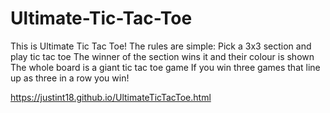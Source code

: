 # Ultimate-Tic-Tac-Toe
This is Ultimate Tic Tac Toe!
The rules are simple:
Pick a 3x3 section and play tic tac toe
The winner of the section wins it and their colour is shown
The whole board is a giant tic tac toe game
If you win three games that line up as three in a row you win!

https://justint18.github.io/UltimateTicTacToe.html
